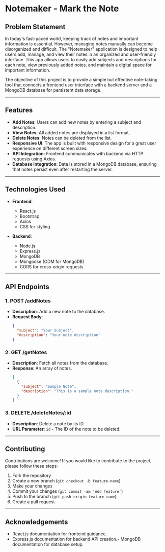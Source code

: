 # Notemaker - Mark the Note

## Problem Statement
In today's fast-paced world, keeping track of notes and important information is essential. However, managing notes manually can become disorganized and difficult. The "Notemaker" application is designed to help users add, manage, and view their notes in an organized and user-friendly interface. This app allows users to easily add subjects and descriptions for each note, view previously added notes, and maintain a digital space for important information.

The objective of this project is to provide a simple but effective note-taking tool that connects a frontend user interface with a backend server and a MongoDB database for persistent data storage.

---

## Features

- **Add Notes**: Users can add new notes by entering a subject and description.
- **View Notes**: All added notes are displayed in a list format.
- **Delete Notes**: Notes can be deleted from the list.
- **Responsive UI**: The app is built with responsive design for a great user experience on different screen sizes.
- **API Integration**: Frontend communicates with backend via HTTP requests using Axios.
- **Database Integration**: Data is stored in a MongoDB database, ensuring that notes persist even after restarting the server.

---

## Technologies Used

- **Frontend**: 
  - React.js
  - Bootstrap
  - Axios
  - CSS for styling

- **Backend**: 
  - Node.js
  - Express.js
  - MongoDB
  - Mongoose (ODM for MongoDB)
  - CORS for cross-origin requests

---

## API Endpoints

### 1. **POST /addNotes**
- **Description**: Add a new note to the database.
- **Request Body**:
  ```json
  {
    "subject": "Your Subject",
    "description": "Your note description"
  }
  ```

### 2. **GET /getNotes**
- **Description**: Fetch all notes from the database.
- **Response**: An array of notes.
  ```json
  [
    {
      "subject": "Sample Note",
      "description": "This is a sample note description."
    }
  ]
  ```

### 3. **DELETE /deleteNotes/:id**
- **Description**: Delete a note by its ID.
- **URL Parameter**: `id` - The ID of the note to be deleted.

---

## Contributing

Contributions are welcome! If you would like to contribute to the project, please follow these steps:

1. Fork the repository
2. Create a new branch (`git checkout -b feature-name`)
3. Make your changes
4. Commit your changes (`git commit -am 'Add feature'`)
5. Push to the branch (`git push origin feature-name`)
6. Create a pull request

---

## Acknowledgements

- React.js documentation for frontend guidance.
- Express.js documentation for backend API creation.- MongoDB documentation for database setup.

